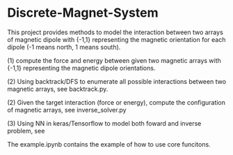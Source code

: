 # Discrete-Magnet-System
This project provides methods to model the interaction between two arrays of magnetic dipole with {-1,1} representing the magnetic orientation for each dipole (-1 means north, 1 means south). 

(1) compute the force and energy between given two magnetic arrays with {-1,1} representing the magnetic dipole orientations.

(2) Using backtrack/DFS to enumerate all possible interactions between two magnetic arrays, see backtrack.py.

(2) Given the target interaction (force or energy), compute the configuration of magnetic arrays, see inverse_solver.py

(3) Using NN in keras/Tensorflow to model both foward and inverse problem, see

The example.ipynb contains the example of how to use core funcitons.
